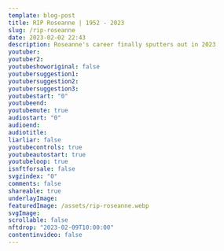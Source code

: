 ```yaml
---
template: blog-post
title: RIP Roseanne | 1952 - 2023
slug: /rip-roseanne
date: 2023-02-02 22:43
description: Roseanne's career finally sputters out in 2023
youtuber: 
youtuber2: 
youtubeshoworiginal: false
youtubersuggestion1:
youtubersuggestion2:
youtubersuggestion3:
youtubestart: "0"
youtubeend: 
youtubemute: true
audiostart: "0"
audioend: 
audiotitle: 
liarliar: false
youtubecontrols: true
youtubeautostart: true
youtubeloop: true
isnftforsale: false
svgzindex: "0"
comments: false
shareable: true
underlayImage: 
featuredImage: /assets/rip-roseanne.webp
svgImage:
scrollable: false
nftdrop: "2023-02-09T10:00:00"
contentinvideo: false
---
```








<!-- https://youtu.be/VgdB9QYKeyM -->

<!-- XjuLZwlDxh8 -->